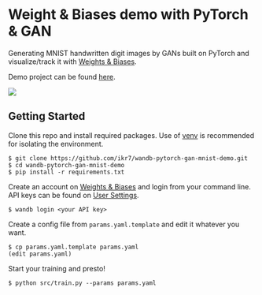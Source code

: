 # Weight & Biases demo with PyTorch & GAN

Generating MNIST handwritten digit images by GANs built on PyTorch and visualize/track it with [Weights & Biases](https://wandb.com).

Demo project can be found [here](https://app.wandb.ai/ikr7/wandb-pytorch-gan-mnist-demo).

![](https://i.imgur.com/GtcoPi1.png)

## Getting Started

Clone this repo and install required packages. Use of [venv](https://docs.python.org/3/library/venv.html) is recommended for isolating the environment.

```shell
$ git clone https://github.com/ikr7/wandb-pytorch-gan-mnist-demo.git
$ cd wandb-pytorch-gan-mnist-demo
$ pip install -r requirements.txt
```

Create an account on [Weights & Biases](https://app.wandb.ai/login?signup=true) and login from your command line. API keys can be found on [User Settings](https://app.wandb.ai/settings).

```
$ wandb login <your API key>
```

Create a config file from `params.yaml.template` and edit it whatever you want.

```
$ cp params.yaml.template params.yaml
(edit params.yaml)
```

Start your training and presto!

```
$ python src/train.py --params params.yaml
```